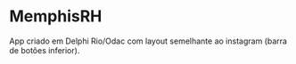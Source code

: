 # MemphisRH
App criado em Delphi Rio/Odac com layout semelhante ao instagram (barra de botões inferior).
